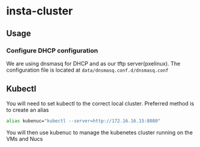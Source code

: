 # insta-cluster

## Usage

### Configure DHCP configuration

We are using dnsmasq for DHCP and as our tftp server(pxelinux).
The configuration file is located at ```data/dnsmasq.conf.d/dnsmasq.conf```


## Kubectl

You will need to set kubectl to the correct local cluster. Preferred method is to create an alias

```bash
alias kubenuc="kubectl --server=http://172.16.16.15:8080"
```
You will then use kubenuc to manage the kubenetes cluster running on the VMs and Nucs
